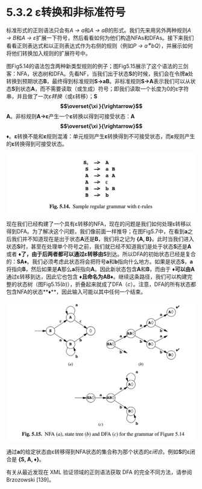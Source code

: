 # 5.3.2 ε转换和非标准符号

标准形式的正则语法只会有*A → a*和*A → aB*的形式。我们先来用另外两种规则*A → B*和*A → ε*扩展一下符号，然后看看如何为他们构造NFAs和DFAs。接下来我们看看正则表达式和以正则表达式作为右侧的规则（例如*P → a<sup>∗</sup>bQ*），并展示如何将他们转换加入规则的扩展符号中。

图Fig5.14的语法包含两种新类型规则的例子；图Fig5.15展示了这个语法的三剑客：NFA，状态树和DFA。先看NF，当我们出于状态**S**的时候，我们会在令牌**a**处转换到预期状态**B**，最终得到标准规则**S->aB**。非标准规则**S->A**表示我们可以从状态**S**到状态**A**，而不需要读取（或生成）符号；即我们读取一个长度为0的ε字符串，并且做了一次*ε转换*（或ε转移）；**S $$\overset{\xi }{\rightarrow}$$  A**。非标规则**A->ε**产生一个**ε**转换以得到可接受状态：**A $$\overset{\xi }{\rightarrow}$$ ♦**。**ε**转换不能和**ε**规则混淆：单元规则产生**ε**转换得到不可接受状态，而**ε**规则产生的**ε**转换得到可接受状态。

![图1](../../img/5.3.2_1-Fig.5.14.png)

现在我们已经构建了一个具有ε转移的NFA，现在的问题是我们如何处理ε转移以得到DFA。为了解决这个问题，我们像前面一样推导；在图Fig5.7中，在看到**a**之后我们并不知道现在是出于状态**A**还是**B**，我们将之记为 **{A, B}**。此时当我们进入状态**S**时，甚至在处理单个符号之前，我们就已经不知道我们是处于状态**S**还是**A**或者 **♦**了，由于后两者都可以通过ε转移由**S**到达。所以DFA的初始状态已经是复合的：**SA♦**。我们必须考虑此状态将会把符号**a**和**b**指向什么地方。如果是状态**S**，**a**将指向**B**，然后如果是**A**那么**a**将指向**A**。因此新状态包含**A**和**B**，而由于 **♦**可以由**A**通过ε转移到达，因此它也包含 **♦**且命名为**AB♦**。继续这条路径，我们可以构建完整的状态树（图Fig5.15(*b*)），折叠起来就成了DFA（*c*）。注意，DFA的所有状态都包含NFA的状态**♦**，因此输入可能以其中任何一个结束。

![图2](../../img/5.3.2_2-Fig.5.15.png)

通过**a**的给定状态由ε转移得到NFA状态的集合称为那个状态的*ε闭合*。例如**S**的ε闭合是 **{S, A, ♦}**。

有关从最近发现在 XML 验证领域的正则语法获取 DFA 的完全不同方法，请参阅 Brzozowski [139]。